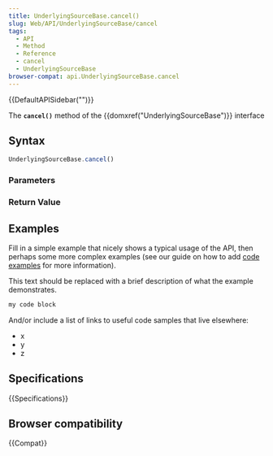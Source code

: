 ```yaml
---
title: UnderlyingSourceBase.cancel()
slug: Web/API/UnderlyingSourceBase/cancel
tags:
  - API
  - Method
  - Reference
  - cancel
  - UnderlyingSourceBase
browser-compat: api.UnderlyingSourceBase.cancel
---
```

{{DefaultAPISidebar("")}}

The **`cancel()`** method of the {{domxref("UnderlyingSourceBase")}} interface 

## Syntax

```js
UnderlyingSourceBase.cancel()
```

### Parameters



### Return Value



## Examples

Fill in a simple example that nicely shows a typical usage of the API, then perhaps some more complex examples (see our guide on how to add [code examples](/en-US/docs/MDN/Contribute/Structures/Code_examples) for more information).

This text should be replaced with a brief description of what the example demonstrates.

```js
my code block
```

And/or include a list of links to useful code samples that live elsewhere:

*   x
*   y
*   z

## Specifications

{{Specifications}}

## Browser compatibility

{{Compat}}

